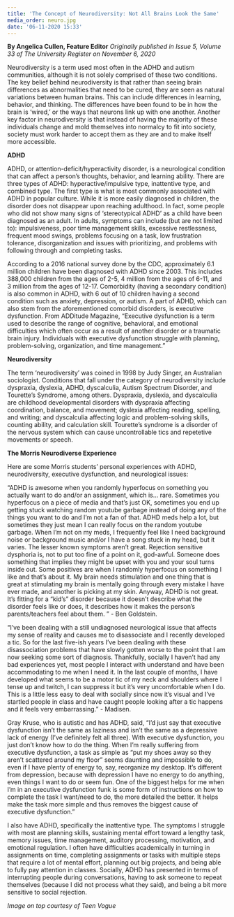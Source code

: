 ```yaml
---
title: 'The Concept of Neurodiversity: Not All Brains Look the Same'
media_order: neuro.jpg
date: '06-11-2020 15:33'
---
```


**By Angelica Cullen, Feature Editor** _Originally published in Issue 5, Volume 33 of The University Register on November 6, 2020_

Neurodiversity is a term used most often in the ADHD and autism communities, although it is not solely comprised of these two conditions. The key belief behind neurodiversity is that rather than seeing brain differences as abnormalities that need to be cured, they are seen as natural variations between human brains. This can include differences in learning, behavior, and thinking. The differences have been found to be in how the brain is ‘wired,’ or the ways that neurons link up with one another. Another key factor in neurodiversity is that instead of having the majority of these individuals change and mold themselves into normalcy to fit into society, society must work harder to accept them as they are and to make itself more accessible.

**ADHD**

ADHD, or attention-deficit/hyperactivity disorder, is a neurological condition that can affect a person’s thoughts, behavior, and learning ability. There are three types of ADHD: hyperactive/impulsive type, inattentive type, and combined type. The first type is what is most commonly associated with ADHD in popular culture. While it is more easily diagnosed in children, the disorder does not disappear upon reaching adulthood. In fact, some people who did not show many signs of ‘stereotypical  ADHD’ as a child have been diagnosed as an adult. In adults, symptoms can include (but are not limited to): impulsiveness, poor time management skills, excessive restlessness, frequent mood swings, problems focusing on a task, low frustration tolerance, disorganization and issues with prioritizing, and problems with following through and completing tasks.

According to a 2016 national survey done by the CDC, approximately 6.1 million children have been diagnosed with ADHD since 2003. This includes 388,000 children from the ages of 2-5, 4 million from the ages of 6-11, and 3 million from the ages of 12-17. Comorbidity (having a secondary condition) is also common in ADHD, with 6 out of 10 children having a second condition such as anxiety, depression, or autism. A part of ADHD, which can also stem from the aforementioned comorbid disorders, is executive dysfunction. From ADDitude Magazine, “Executive dysfunction is a term used to describe the range of cognitive, behavioral, and emotional difficulties which often occur as a result of another disorder or a traumatic brain injury. Individuals with executive dysfunction struggle with planning, problem-solving, organization, and time management.”

**Neurodiversity**

The term ‘neurodiversity’ was coined in 1998 by Judy Singer, an Australian sociologist. Conditions that fall under the category of neurodiversity include dyspraxia, dyslexia, ADHD, dyscalculia, Autism Spectrum Disorder, and Tourette’s Syndrome, among others. Dyspraxia, dyslexia, and dyscalculia are childhood developmental disorders with dyspraxia affecting coordination, balance, and movement; dyslexia affecting reading, spelling, and writing; and dyscalculia affecting logic and problem-solving skills, counting ability, and calculation skill. Tourette’s syndrome is a disorder of the nervous system which can cause uncontrollable tics and repetetive movements or speech.

**The Morris Neurodiverse Experience**

Here are some Morris students’ personal experiences with ADHD, neurodiversity, executive dysfunction, and neurological issues:

“ADHD is awesome when you randomly hyperfocus on something you actually want to do and/or an assignment, which is... rare. Sometimes you hyperfocus on a piece of media and that’s just OK, sometimes you end up getting stuck watching random youtube garbage instead of doing any of the things you want to do and I’m not a fan of that. ADHD meds help a lot, but sometimes they just mean I can really focus on the random youtube garbage. When I’m not on my meds, I frequently feel 
like I need background noise or background music and/or I have a song stuck in my head, but it varies. The lesser known symptoms aren’t great. Rejection sensitive dysphoria is, not to put too fine of a point on it, god-awful. Someone does something that implies they might be upset with you and your soul turns inside out. Some positives are when I randomly hyperfocus on something I like and that’s about it. My brain needs stimulation and one thing that is great at stimulating my brain is mentally going through every mistake I have ever made, and another is picking at my skin. Anyway, ADHD is not great. It’s fitting for a “kid’s” disorder because it doesn’t describe what the disorder feels like or does, it describes how it makes the person’s parents/teachers feel about them. ” - Ben Goldstein.

“I’ve been dealing with a still undiagnosed neurological issue that affects my sense of reality and causes me to disassociate and I recently developed a tic. So for the last five-ish years I’ve been dealing with these disassociation problems that have slowly gotten worse to the point that I am now seeking some sort of diagnosis. Thankfully, socially I haven’t had any bad experiences yet, most people I interact with understand and have been accommodating to me when I need it. In the last couple of months, I have developed what seems to be a motor tic of my neck and shoulders where I tense up and twitch, I can suppress it but it’s very uncomfortable when I do. This is a little less easy to deal with socially since now it’s visual and I’ve startled people in class and have caught people looking after a tic happens and it feels very embarrassing.” - Madisen.

Gray Kruse, who is autistic and has ADHD, said, “I’d just say that executive dysfunction isn’t the same as laziness and isn’t the same as a depressive lack of energy (I’ve definitely felt all three). With executive dysfunction, you just don’t know how to do the thing. When I’m really suffering from executive dysfunction, a task as simple as “put my shoes away so they aren’t scattered around my floor” seems daunting and impossible to do, even if I have plenty of energy to, say, reorganize my desktop. It’s different from depression, because with depression I have no energy to do anything, even things I want to do or seem fun. One of the biggest helps for me when I’m in an executive dysfunction funk is some form of instructions on how to complete the task I want/need to do, the more detailed the better. It helps make the task more simple and thus removes the biggest cause of executive dysfunction.”

I also have ADHD, specifically the inattentive type. The symptoms I struggle with most are planning skills, sustaining mental effort toward a lengthy task, memory issues, time management, auditory processing, motivation, and emotional regulation. I often have difficulties academically in turning in assignments on time, completing assignments or tasks with multiple steps that require a lot of mental effort, planning out big projects, and being able to fully pay attention in classes. Socially, ADHD has presented in terms of interrupting people during conversations, having to ask someone to repeat themselves (because I did not process what they said), and being a bit more sensitive to social rejection.

_Image on top courtesy of Teen Vogue_